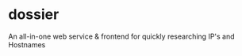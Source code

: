 dossier
=======

An all-in-one web service &amp; frontend for quickly researching IP's and Hostnames